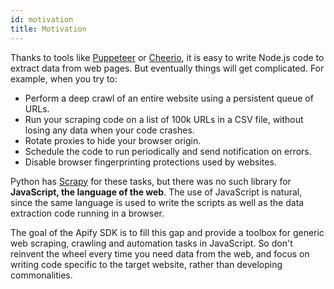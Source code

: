```yaml
---
id: motivation
title: Motivation
---
```


Thanks to tools like [Puppeteer](https://github.com/GoogleChrome/puppeteer) or
[Cheerio](https://www.npmjs.com/package/cheerio), it is easy to write Node.js code to extract data from web pages. But
eventually things will get complicated. For example, when you try to:

-   Perform a deep crawl of an entire website using a persistent queue of URLs.
-   Run your scraping code on a list of 100k URLs in a CSV file, without losing any data when your code crashes.
-   Rotate proxies to hide your browser origin.
-   Schedule the code to run periodically and send notification on errors.
-   Disable browser fingerprinting protections used by websites.

Python has [Scrapy](https://scrapy.org/) for these tasks, but there was no such library for **JavaScript, the language of
the web**. The use of JavaScript is natural, since the same language is used to write the scripts as well as the data extraction code running in a
browser.

The goal of the Apify SDK is to fill this gap and provide a toolbox for generic web scraping, crawling and automation tasks in JavaScript. So don't
reinvent the wheel every time you need data from the web, and focus on writing code specific to the target website, rather than developing
commonalities.
